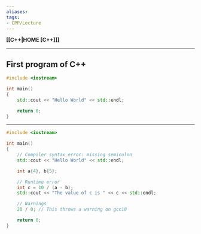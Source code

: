 ```yaml
---
aliases:
tags:
- CPP/Lecture
---
```

**[[C++|HOME [C++]]]**

---
## First program of C++
```cpp
#include <iostream>

int main()
{
    std::cout << "Hello World" << std::endl;

    return 0;
}
```

---

```cpp
#include <iostream>

int main()
{
    // Compiler syntax error: missing semicolon
    std::cout << "Hello World" << std::endl;

    int a{4}, b{5};

    // Runtime error
    int c = 10 / (a - b);
    std::cout << "The value of c is " << c << std::endl;

    // Warnings
    20 / 0; // This throws a warning on gcc10

    return 0;
}
```